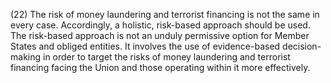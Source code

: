 (22) The risk of money laundering and terrorist financing is not the same in every case. Accordingly, a holistic, risk-based approach should be used. The risk-based approach is not an unduly permissive option for Member States and obliged entities. It involves the use of evidence-based decision-making in order to target the risks of money laundering and terrorist financing facing the Union and those operating within it more effectively.